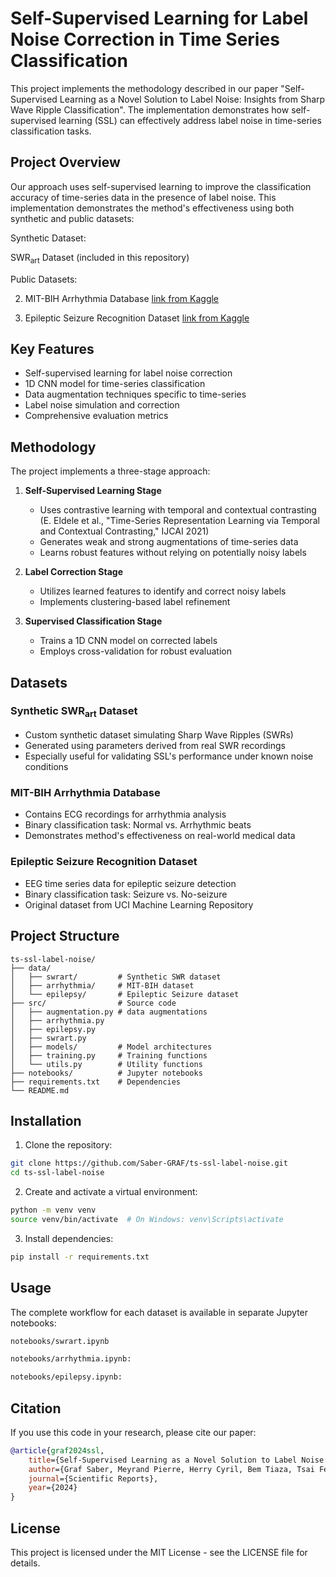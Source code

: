 # Self-Supervised Learning for Label Noise Correction in Time Series Classification

This project implements the methodology described in our paper "Self-Supervised Learning as a Novel Solution to Label Noise: Insights from Sharp Wave Ripple Classification". The implementation demonstrates how self-supervised learning (SSL) can effectively address label noise in time-series classification tasks.

## Project Overview

Our approach uses self-supervised learning to improve the classification accuracy of time-series data in the presence of label noise. This implementation demonstrates the method's effectiveness using both synthetic and public datasets:

Synthetic Dataset:

SWR<sub>art</sub> Dataset (included in this repository)

Public Datasets:

2. MIT-BIH Arrhythmia Database [link from Kaggle](https://www.kaggle.com/datasets/mondejar/mitbih-database)

3. Epileptic Seizure Recognition Dataset [link from Kaggle](https://www.kaggle.com/datasets/harunshimanto/epileptic-seizure-recognition)

## Key Features

- Self-supervised learning for label noise correction
- 1D CNN model for time-series classification
- Data augmentation techniques specific to time-series
- Label noise simulation and correction
- Comprehensive evaluation metrics

## Methodology

The project implements a three-stage approach:

1. **Self-Supervised Learning Stage**
   - Uses contrastive learning with temporal and contextual contrasting (E. Eldele et al., "Time-Series Representation Learning via Temporal and Contextual Contrasting," IJCAI 2021)
   - Generates weak and strong augmentations of time-series data
   - Learns robust features without relying on potentially noisy labels

2. **Label Correction Stage**
   - Utilizes learned features to identify and correct noisy labels
   - Implements clustering-based label refinement

3. **Supervised Classification Stage**
   - Trains a 1D CNN model on corrected labels
   - Employs cross-validation for robust evaluation

## Datasets

### Synthetic SWR<sub>art</sub> Dataset
- Custom synthetic dataset simulating Sharp Wave Ripples (SWRs)
- Generated using parameters derived from real SWR recordings
- Especially useful for validating SSL's performance under known noise conditions

### MIT-BIH Arrhythmia Database
- Contains ECG recordings for arrhythmia analysis
- Binary classification task: Normal vs. Arrhythmic beats
- Demonstrates method's effectiveness on real-world medical data

### Epileptic Seizure Recognition Dataset
- EEG time series data for epileptic seizure detection
- Binary classification task: Seizure vs. No-seizure
- Original dataset from UCI Machine Learning Repository


## Project Structure

```
ts-ssl-label-noise/
├── data/              
│   ├── swrart/         # Synthetic SWR dataset
│   ├── arrhythmia/     # MIT-BIH dataset
│   └── epilepsy/       # Epileptic Seizure dataset
├── src/                # Source code
│   ├── augmentation.py # data augmentations
│   ├── arrhythmia.py  
│   ├── epilepsy.py    
│   ├── swrart.py      
│   ├── models/         # Model architectures
│   ├── training.py     # Training functions
│   └── utils.py        # Utility functions
├── notebooks/          # Jupyter notebooks
├── requirements.txt    # Dependencies
└── README.md
```

## Installation

1. Clone the repository:
```bash
git clone https://github.com/Saber-GRAF/ts-ssl-label-noise.git
cd ts-ssl-label-noise
```

2. Create and activate a virtual environment:
```bash
python -m venv venv
source venv/bin/activate  # On Windows: venv\Scripts\activate
```

3. Install dependencies:
```bash
pip install -r requirements.txt
```

## Usage
The complete workflow for each dataset is available in separate Jupyter notebooks:

```bash
notebooks/swrart.ipynb
```

```bash
notebooks/arrhythmia.ipynb:
```

```bash
notebooks/epilepsy.ipynb:
```

## Citation

If you use this code in your research, please cite our paper:

```bibtex
@article{graf2024ssl,
    title={Self-Supervised Learning as a Novel Solution to Label Noise: Insights from Sharp Wave Ripple Classification},
    author={Graf Saber, Meyrand Pierre, Herry Cyril, Bem Tiaza, Tsai Feng-Sheng},
    journal={Scientific Reports},
    year={2024}
}
```

## License

This project is licensed under the MIT License - see the LICENSE file for details.
